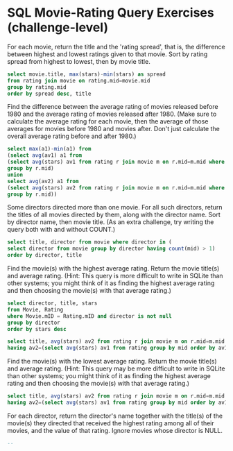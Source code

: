 # SQL Movie-Rating Query Exercises (challenge-level)

For each movie, return the title and the 'rating spread', that is, the difference between highest and lowest ratings given to that movie. Sort by rating spread from highest to lowest, then by movie title.
```sql
select movie.title, max(stars)-min(stars) as spread
from rating join movie on rating.mid=movie.mid
group by rating.mid
order by spread desc, title
```

Find the difference between the average rating of movies released before 1980 and the average rating of movies released after 1980. (Make sure to calculate the average rating for each movie, then the average of those averages for movies before 1980 and movies after. Don't just calculate the overall average rating before and after 1980.)
```sql
select max(a1)-min(a1) from
(select avg(av1) a1 from
(select avg(stars) av1 from rating r join movie m on r.mid=m.mid where m.year < 1980
group by r.mid)
union
select avg(av2) a1 from
(select avg(stars) av2 from rating r join movie m on r.mid=m.mid where m.year > 1980
group by r.mid))
```

Some directors directed more than one movie. For all such directors, return the titles of all movies directed by them, along with the director name. Sort by director name, then movie title. (As an extra challenge, try writing the query both with and without COUNT.)
```sql
select title, director from movie where director in (
select director from movie group by director having count(mid) > 1)
order by director, title
```

Find the movie(s) with the highest average rating. Return the movie title(s) and average rating. (Hint: This query is more difficult to write in SQLite than other systems; you might think of it as finding the highest average rating and then choosing the movie(s) with that average rating.)
```sql
select director, title, stars
from Movie, Rating
where Movie.mID = Rating.mID and director is not null
group by director 
order by stars desc
```
```sql
select title, avg(stars) av2 from rating r join movie m on r.mid=m.mid group by r.mid
having av2=(select avg(stars) av1 from rating group by mid order by av1 desc limit 1)
```

Find the movie(s) with the lowest average rating. Return the movie title(s) and average rating. (Hint: This query may be more difficult to write in SQLite than other systems; you might think of it as finding the highest average rating and then choosing the movie(s) with that average rating.)
```sql
select title, avg(stars) av2 from rating r join movie m on r.mid=m.mid group by r.mid
having av2=(select avg(stars) av1 from rating group by mid order by av1 asc limit 1)
```

For each director, return the director's name together with the title(s) of the movie(s) they directed that received the highest rating among all of their movies, and the value of that rating. Ignore movies whose director is NULL.
```sql
--
```
